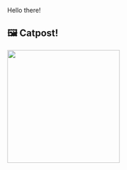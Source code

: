 Hello there!



## 🖼️ Catpost!

<sub>
    <img src="https://cdn2.thecatapi.com/images/tJbzb7FKo.jpg" height="256">
</sub>

